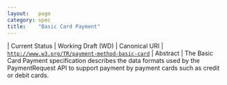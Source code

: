 ```yaml
---
layout:   page
category: spec
title:    "Basic Card Payment"
---
```


| Current Status | Working Draft (WD)
| Canonical URI | [`http://www.w3.org/TR/payment-method-basic-card`](http://www.w3.org/TR/payment-method-basic-card)
| Abstract | The Basic Card Payment specification describes the data formats used by the PaymentRequest API to support payment by payment cards such as credit or debit cards.